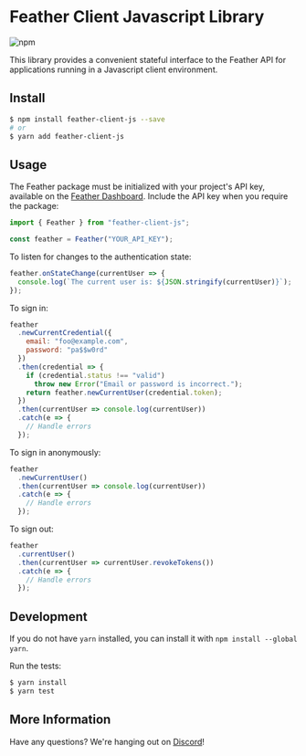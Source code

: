 # Feather Client Javascript Library

![npm](https://img.shields.io/npm/v/feather-id?color=5c70d6)

This library provides a convenient stateful interface to the Feather API for applications running in a Javascript client environment.

## Install

```sh
$ npm install feather-client-js --save
# or
$ yarn add feather-client-js
```

## Usage

The Feather package must be initialized with your project's API key, available on the [Feather Dashboard](https://feather.id/dashboard). Include the API key when you require the package:

```js
import { Feather } from "feather-client-js";

const feather = Feather("YOUR_API_KEY");
```

To listen for changes to the authentication state:

```js
feather.onStateChange(currentUser => {
  console.log(`The current user is: ${JSON.stringify(currentUser)}`);
});
```

To sign in:

```js
feather
  .newCurrentCredential({
    email: "foo@example.com",
    password: "pa$$w0rd"
  })
  .then(credential => {
    if (credential.status !== "valid")
      throw new Error("Email or password is incorrect.");
    return feather.newCurrentUser(credential.token);
  })
  .then(currentUser => console.log(currentUser))
  .catch(e => {
    // Handle errors
  });
```

To sign in anonymously:

```js
feather
  .newCurrentUser()
  .then(currentUser => console.log(currentUser))
  .catch(e => {
    // Handle errors
  });
```

To sign out:

```js
feather
  .currentUser()
  .then(currentUser => currentUser.revokeTokens())
  .catch(e => {
    // Handle errors
  });
```

## Development

If you do not have `yarn` installed, you can install it with `npm install --global yarn`.

Run the tests:

```sh
$ yarn install
$ yarn test
```

## More Information

Have any questions? We're hanging out on [Discord](https://discord.gg/S55amqV)!
